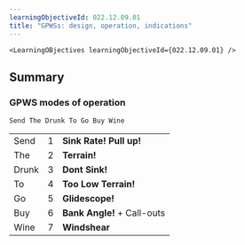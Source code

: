 ```yaml
---
learningObjectiveId: 022.12.09.01
title: "GPWSs: design, operation, indications"
---
```


```tsx eval
<LearningOBjectives learningObjectiveId={022.12.09.01} />
```

## Summary

### GPWS modes of operation

`Send The Drunk To Go Buy Wine`

|       |     |                             |
| ----- | --- | --------------------------- |
| Send  | 1   | **Sink Rate! Pull up!**     |
| The   | 2   | **Terrain!**                |
| Drunk | 3   | **Dont Sink!**              |
| To    | 4   | **Too Low Terrain!**        |
| Go    | 5   | **Glidescope!**             |
| Buy   | 6   | **Bank Angle!** + Call-outs |
| Wine  | 7   | **Windshear**               |
